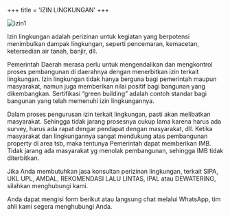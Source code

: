 +++
title = 'IZIN LINGKUNGAN'
+++

![izin1](/hugopembangunan/images/izin-lingkungan-1.png)

Izin lingkungan adalah perizinan untuk kegiatan yang berpotensi menimbulkan dampak lingkungan, seperti pencemaran, kemacetan, ketersedian air tanah, banjir, dll.

Pemerintah Daerah merasa perlu untuk mengendalikan dan mengkontrol proses pembangunan di daerahnya dengan menerbitkan izin terkait lingkungan. Izin lingkungan tidak hanya berguna bagi pemerintah maupun masyarakat, namun juga memberikan nilai positif bagi bangunan yang dikembangkan. Sertifikasi “green building” adalah contoh standar bagi bangunan yang telah memenuhi izin lingkungannya.

Dalam proses pengurusan izin terkait lingkungan, pasti akan melibatkan masyarakat. Sehingga tidak jarang prosesnya cukup lama karena harus ada survey, harus ada rapat dengar pendapat dengan masyarakat, dll. Ketika masyarakat dan lingkungannya sangat mendukung atas pembangunan property di area tsb, maka tentunya Pemerintah dapat memberikan IMB. Tidak jarang ada masyarakat yg menolak pembangunan, sehingga IMB tidak diterbitkan.

Jika Anda membutuhkan jasa konsultan perizinan lingkungan, terkait SIPA, UKL UPL, AMDAL, REKOMENDASI LALU LINTAS, IPAL atau DEWATERING, silahkan menghubungi kami.

Anda dapat mengisi form berikut atau langsung chat melalui WhatsApp, tim ahli kami segera menghubungi Anda.